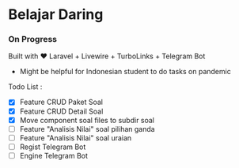 # Belajar Daring
### On Progress

Built with :heart: Laravel + Livewire + TurboLinks + Telegram Bot
* Might be helpful for Indonesian student to do tasks on pandemic

Todo List : 
- [x] Feature CRUD Paket Soal
- [x] Feature CRUD Detail Soal
- [x] Move component soal files to subdir soal
- [ ] Feature "Analisis Nilai" soal pilihan ganda
- [ ] Feature "Analisis Nilai" soal uraian
- [ ] Regist Telegram Bot
- [ ] Engine Telegram Bot
